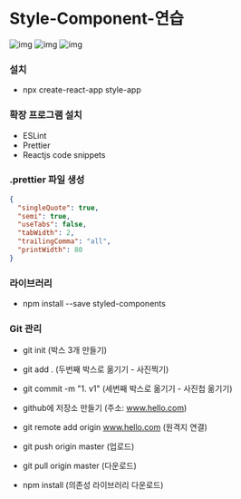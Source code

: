 # Style-Component-연습

![img]()
![img]()
![img]()

### 설치

- npx create-react-app style-app

### 확장 프로그램 설치

- ESLint
- Prettier
- Reactjs code snippets

### .prettier 파일 생성

```json
{
  "singleQuote": true,
  "semi": true,
  "useTabs": false,
  "tabWidth": 2,
  "trailingComma": "all",
  "printWidth": 80
}
```

### 라이브러리

- npm install --save styled-components

### Git 관리

- git init (박스 3개 만들기)
- git add . (두번째 박스로 옮기기 - 사진찍기)
- git commit -m "1. v1" (세번째 박스로 옮기기 - 사진첩 옮기기)

- github에 저장소 만들기 (주소: www.hello.com)

- git remote add origin www.hello.com (원격지 연결)
- git push origin master (업로드)

- git pull origin master (다운로드)
- npm install (의존성 라이브러리 다운로드)
